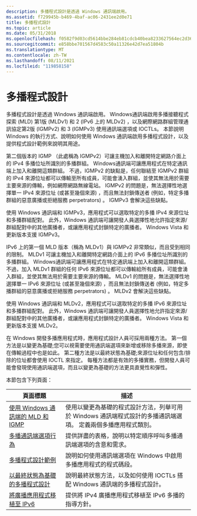 ```yaml
---
description: 多播程式設計是透過 Windows 通訊端啟用。
ms.assetid: f729945b-b469-4baf-ac06-2431ee2d0e71
title: 多播程式設計
ms.topic: article
ms.date: 05/31/2018
ms.openlocfilehash: f0582f9d03cd5614bbe284eb81cdcb40bea8233627564ec2d3603de11fb663e4
ms.sourcegitcommit: e858bbe701567d4583c50a11326e42d7ea51804b
ms.translationtype: MT
ms.contentlocale: zh-TW
ms.lasthandoff: 08/11/2021
ms.locfileid: "119858158"
---
```

# <a name="multicast-programming"></a>多播程式設計

多播程式設計是透過 Windows 通訊端啟用。 Windows通訊端啟用多播接聽程式探索 (MLD) 第1版 (MLDv1) 和 2 (IPv6 上的 MLDv2) ，以及網際網路群組管理通訊協定第2版 (IGMPv2) 和 3 (IGMPv3) 使用通訊端選項或 IOCTLs。 本節說明 Windows 的執行方式、說明如何使用 Windows 通訊端啟用多播程式設計，以及提供程式設計範例來說明其用途。

第二個版本的 IGMP （此處稱為 IGMPv2）可讓主機加入和離開特定網路介面上的 IPv4 多播位址所識別的多播群組。 Windows通訊端可讓應用程式在特定通訊端上加入和離開這類群組。 不過，IGMPv2 的缺點是，任何聯結至 IGMPv2 群組的 IPv4 來源位址都可以傳輸至所有成員，可能會湧入群組，並使其無法用於需要主要來源的傳輸，例如網際網路無線電站。 IGMPv2 的問題是，無法選擇性地選擇單一 IPv4 來源位址 (或甚至幾個來源) ，而且無法封鎖傳送者 (例如，特定多播群組的惡意廣播或拒絕服務 perpetrators) 。 IGMPv3 會解決這些缺點。

使用 Windows 通訊端和 IGMPv3，應用程式可以選取特定的多播 IPv4 來源位址和多播群組配對。 此外，Windows 通訊端可讓開發人員選擇性地允許指定來源/群組配對中的其他廣播者，或讓應用程式封鎖特定的廣播者。 Windows Vista 和更新版本支援 IGMPv3。

IPv6 上的第一個 MLD 版本（稱為 MLDv1）與 IGMPv2 非常類似，而且受到相同的限制。 MLDv1 可讓主機加入和離開特定網路介面上的 IPv6 多播位址所識別的多播群組。 Windows通訊端可讓應用程式在特定通訊端上加入和離開這類群組。 不過，加入 MLDv1 群組的任何 IPv6 來源位址都可以傳輸給所有成員，可能會湧入群組，並使其無法用於需要主要來源的傳輸。 MLDv1 的問題是，無法選擇性地選擇單一 IPv6 來源位址 (或甚至幾個來源) ，而且無法封鎖傳送者 (例如，特定多播群組的惡意廣播或拒絕服務 perpetrators) 。 MLDv2 會解決這些缺點。

使用 Windows 通訊端和 MLDv2，應用程式可以選取特定的多播 IPv6 來源位址和多播群組配對。 此外，Windows 通訊端可讓開發人員選擇性地允許指定來源/群組配對中的其他廣播者，或讓應用程式封鎖特定的廣播者。 Windows Vista 和更新版本支援 MLDv2。

在 Windows 開發多播應用程式時，應用程式設計人員可採用兩種方法。 第一個方法是以變更為基礎;您可以視需要使用通訊端選項來新增或移除多播來源，即使在傳輸過程中也是如此。 第二種方法是以最終狀態為基礎;來源位址和任何包含/排除的位址都會使用 IOCTL 來指定。 每種方法都是有效的多播實務，但開發人員可能會發現使用通訊端選項，而且以變更為基礎的方法更具直覺性和彈性。

本節包含下列頁面： 

| 頁面標題                                                                             | 描述                                                                                                                                                                        |
|----------------------------------------------------------------------------------------|------------------------------------------------------------------------------------------------------------------------------------------------------------------------------------|
| [使用 Windows 通訊端的 MLD 和 IGMP](igmp-and-windows-sockets.md)                     | 使用以變更為基礎的程式設計方法，列舉可用於 Windows 通訊端程式設計的多播通訊端選項。 定義兩個多播應用程式類別。 |
| [多播通訊端選項行為](multicast-socket-option-behavior.md)               | 提供詳盡的表格，說明以特定順序呼叫多播通訊端選項的含意和需求。                                                  |
| [多播程式設計範例](multicast-programming-sample.md)                       | 說明如何使用通訊端選項在 Windows 中啟用多播應用程式的程式碼段。                                                                        |
| [以最終狀態為基礎的多播程式設計](final-state-based-multicast-programming.md) | 說明最終狀態方法，以及如何使用 IOCTLs 搭配 Windows 通訊端的多播程式設計。                                                                               |
| [將廣播應用程式移植至 IPv6](porting-broadcast-applications-to-ipv6.md)   | 提供將 IPv4 廣播應用程式移植至 IPv6 多播的指導方針。                                                                                                     |



 

 

 



